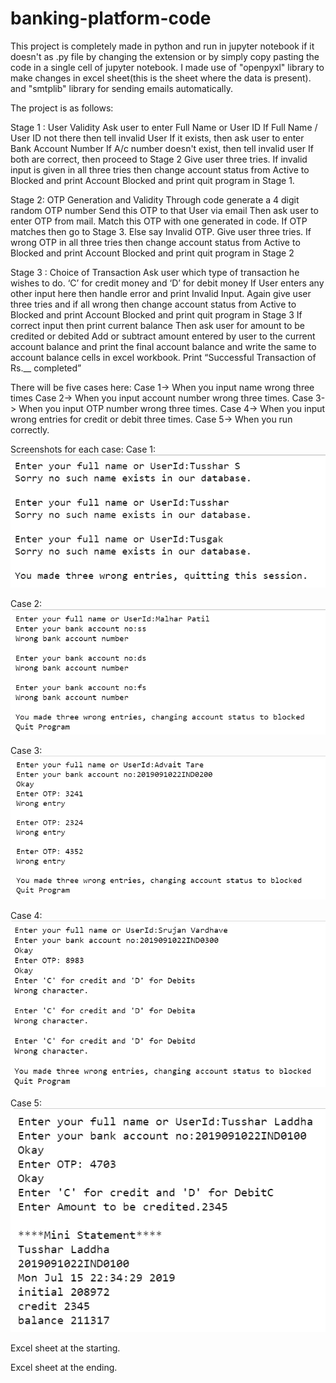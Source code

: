 # banking-platform-code
This project is completely made in python and run in jupyter notebook if it doesn't as .py file by changing the extension 
or by simply copy pasting the code in a single cell of jupyter notebook.
I made use of "openpyxl" library to make changes in excel sheet(this is the sheet where the data is present).
and "smtplib" library for sending emails automatically.


The project is as follows:

Stage 1 : User Validity
Ask user to enter Full Name or User ID
If Full Name / User ID not there then tell invalid User
If it exists, then ask user to enter Bank Account Number
If A/c number doesn't exist, then tell invalid user
If both are correct, then proceed to Stage 2
Give user three tries. If invalid input is given in all three tries then change account status 
from Active to Blocked and print Account Blocked and print quit program in Stage 1.

Stage 2: OTP Generation and Validity
Through code generate a 4 digit random OTP number
Send this OTP to that User via email
Then ask user to enter OTP from mail. Match this OTP with one generated in code.
If OTP matches then go to Stage 3. Else say Invalid OTP.
Give user three tries. If wrong OTP in all three tries then change account status
from Active to Blocked and print Account Blocked and print quit program in Stage 2

Stage 3 : Choice of Transaction
Ask user which type of transaction he wishes to do. ‘C’ for credit money and ‘D’ for debit money
If User enters any other input here then handle error and print Invalid Input.
Again give user three tries and if all wrong then change account status from
Active to Blocked and print Account Blocked and print quit program in Stage 3
If correct input then print current balance
Then ask user for amount to be credited or debited
Add or subtract amount entered by user to the current account balance
and print the final account balance and write the same to account balance cells in excel workbook.
Print “Successful Transaction of Rs.__ completed”

There will be five cases here:
Case 1-> When you input name wrong three times
Case 2-> When you input account number wrong three times.
Case 3-> When you input OTP number wrong three times.
Case 4-> When you input wrong entries for credit or debit three times.
Case 5-> When you run correctly.

Screenshots for each case:
Case 1:
![Case 1](https://github.com/tusshar2000/banking-platform-code/blob/master/screenshots/case1.PNG)

Case 2:
![Case 2](https://github.com/tusshar2000/banking-platform-code/blob/master/screenshots/case2.PNG)

Case 3:
![Case 3](https://github.com/tusshar2000/banking-platform-code/blob/master/screenshots/case3.PNG)

Case 4:
![Case 4](https://github.com/tusshar2000/banking-platform-code/blob/master/screenshots/case4.PNG)

Case 5:
![Case 5](https://github.com/tusshar2000/banking-platform-code/blob/master/screenshots/case5.PNG)

Excel sheet at the starting.

Excel sheet at the ending.

